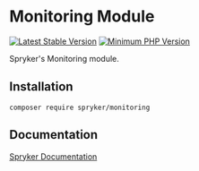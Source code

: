 # Monitoring Module
[![Latest Stable Version](https://poser.pugx.org/spryker/monitoring/v/stable.svg)](https://packagist.org/packages/spryker/monitoring)
[![Minimum PHP Version](https://img.shields.io/badge/php-%3E%3D%207.4-8892BF.svg)](https://php.net/)

Spryker's Monitoring module.

## Installation

```
composer require spryker/monitoring
```

## Documentation

[Spryker Documentation](https://docs.spryker.com)
